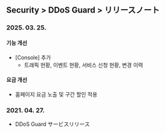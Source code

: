 ## Security > DDoS Guard > リリースノート

### 2025. 03. 25.

#### 기능 개선
* [Console] 추가
	* 트래픽 현황, 이벤트 현황, 서비스 신청 현황, 변경 이력

#### 요금 개선
* 홈페이지 요금 노출 및 구간 할인 적용

### 2021. 04. 27.
* DDoS Guard サービスリリース

